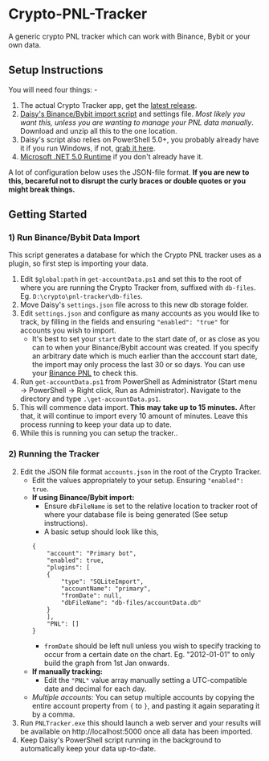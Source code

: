 # Crypto-PNL-Tracker
A generic crypto PNL tracker which can work with Binance, Bybit or your own data.

## Setup Instructions
You will need four things: -
1. The actual Crypto Tracker app, get the [latest release]().
2. [Daisy's Binance/Bybit import script]() and settings file. *Most likely you want this, unless you are wanting to manage your PNL data manually*. Download and unzip all this to the one location.
3. Daisy's script also relies on PowerShell 5.0+, you probably already have it if you run Windows, if not, [grab it here](https://aka.ms/powershell-release?tag=stable).
3. [Microsoft .NET 5.0 Runtime](https://dotnet.microsoft.com/download) if you don't already have it.

A lot of configuration below uses the JSON-file format. **If you are new to this, becareful not to disrupt the curly braces or double quotes or you might break things.**

## Getting Started
### 1) Run Binance/Bybit Data Import
This script generates a database for which the Crypto PNL tracker uses as a plugin, so first step is importing your data.
1. Edit `$global:path` in `get-accountData.ps1` and set this to the root of where you are running the Crypto Tracker from, suffixed with `db-files`. Eg. `D:\crypto\pnl-tracker\db-files`.
3. Move Daisy's `settings.json` file across to this new db storage folder.
4. Edit `settings.json` and configure as many accounts as you would like to track, by filling in the fields and ensuring `"enabled": "true"` for accounts you wish to import.
    - It's best to set your `start` date to the start date of, or as close as you can to when your Binance/Bybit account was created. If you specify an arbitrary date which is much earlier than the acccount start date, the import may only process the last 30 or so days. You can use your [Binance PNL](https://www.binance.com/en-AU/my/wallet/futures/balance/analysis) to check this.
5. Run `get-accountData.ps1` from PowerShell as Administrator (Start menu -> PowerShell -> Right click, Run as Administrator). Navigate to the directory and type `.\get-accountData.ps1`.
6. This will commence data import. **This may take up to 15 minutes.** After that, it will continue to import every 10 amount of minutes. Leave this process running to keep your data up to date.
7. While this is running you can setup the tracker..

### 2) Running the Tracker
2. Edit the JSON file format `accounts.json` in the root of the Crypto Tracker.
    - Edit the values appropriately to your setup. Ensuring `"enabled": true`.
    - **If using Binance/Bybit import:**
        - Ensure `dbFileName` is set to the relative location to tracker root of where your database file is being generated (See setup instructions).
        - A basic setup should look like this,
        ```
        {
            "account": "Primary bot",
            "enabled": true,
            "plugins": [
            {
                "type": "SQLiteImport",
                "accountName": "primary",
                "fromDate": null,
                "dbFileName": "db-files/accountData.db"
            }
            ],
            "PNL": []
        }
        ```
        - `fromDate` should be left null unless you wish to specify tracking to occur from a certain date on the chart. Eg. "2012-01-01" to only build the graph from 1st Jan onwards.
    - **If manually tracking:**
        - Edit the `"PNL"` value array manually setting a UTC-compatible date and decimal for each day.
    - *Multiple accounts:* You can setup multiple accounts by copying the entire account property from `{` to `}`, and pasting it again separating it by a comma.
3. Run `PNLTracker.exe` this should launch a web server and your results will be available on http://localhost:5000 once all data has been imported.
4. Keep Daisy's PowerShell script running in the background to automatically keep your data up-to-date.
